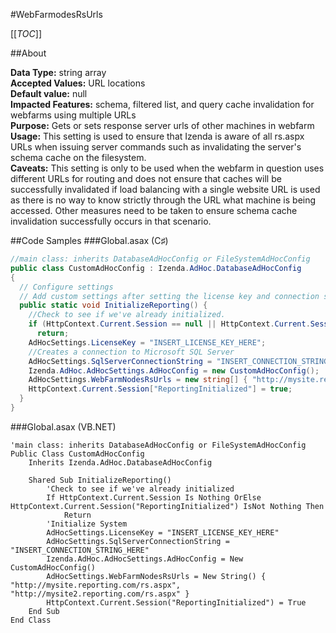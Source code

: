#WebFarmodesRsUrls

[[_TOC_]]

##About

**Data Type:** string array    
**Accepted Values:** URL locations   
**Default value:** null   
**Impacted Features:** schema, filtered list, and query cache invalidation for webfarms using multiple URLs   
**Purpose:** Gets or sets response server urls of other machines in webfarm    
**Usage:** This setting is used to ensure that Izenda is aware of all rs.aspx URLs when issuing server commands such as invalidating the server's schema cache on the filesystem.    
**Caveats:** This setting is only to be used when the webfarm in question uses different URLs for routing and does not ensure that caches will be successfully invalidated if load balancing with a single website URL is used as there is no way to know strictly through the URL what machine is being accessed. Other measures need to be taken to ensure schema cache invalidation successfully occurs in that scenario.

##Code Samples
###Global.asax (C♯)

```csharp
//main class: inherits DatabaseAdHocConfig or FileSystemAdHocConfig
public class CustomAdHocConfig : Izenda.AdHoc.DatabaseAdHocConfig
{
  // Configure settings
  // Add custom settings after setting the license key and connection string by overriding the ConfigureSettings() method
  public static void InitializeReporting() {
    //Check to see if we've already initialized.
    if (HttpContext.Current.Session == null || HttpContext.Current.Session["ReportingInitialized"] != null)
      return;
    AdHocSettings.LicenseKey = "INSERT_LICENSE_KEY_HERE";
    //Creates a connection to Microsoft SQL Server
    AdHocSettings.SqlServerConnectionString = "INSERT_CONNECTION_STRING_HERE";
    Izenda.AdHoc.AdHocSettings.AdHocConfig = new CustomAdHocConfig();
    AdHocSettings.WebFarmNodesRsUrls = new string[] { "http://mysite.reporting.com/rs.aspx", "http://mysite2.reporting.com/rs.aspx" };
    HttpContext.Current.Session["ReportingInitialized"] = true;
  }
}
```

###Global.asax (VB.NET)

```visualbasic
'main class: inherits DatabaseAdHocConfig or FileSystemAdHocConfig
Public Class CustomAdHocConfig
    Inherits Izenda.AdHoc.DatabaseAdHocConfig

    Shared Sub InitializeReporting()
        'Check to see if we've already initialized
        If HttpContext.Current.Session Is Nothing OrElse HttpContext.Current.Session("ReportingInitialized") IsNot Nothing Then
            Return
        'Initialize System
        AdHocSettings.LicenseKey = "INSERT_LICENSE_KEY_HERE"
        AdHocSettings.SqlServerConnectionString = "INSERT_CONNECTION_STRING_HERE"
        Izenda.AdHoc.AdHocSettings.AdHocConfig = New CustomAdHocConfig()
        AdHocSettings.WebFarmNodesRsUrls = New String() { "http://mysite.reporting.com/rs.aspx", "http://mysite2.reporting.com/rs.aspx" }
        HttpContext.Current.Session("ReportingInitialized") = True
    End Sub
End Class
``` 